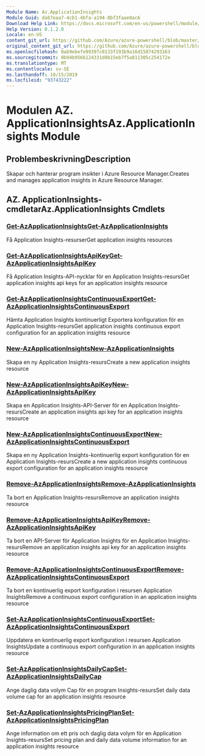 ```yaml
---
Module Name: Az.ApplicationInsights
Module Guid: da67eaa7-4cb1-4bfa-a194-8bf3faae8ac6
Download Help Link: https://docs.microsoft.com/en-us/powershell/module/az.applicationinsights
Help Version: 0.1.2.0
Locale: en-US
content_git_url: https://github.com/Azure/azure-powershell/blob/master/src/ApplicationInsights/ApplicationInsights/help/Az.ApplicationInsights.md
original_content_git_url: https://github.com/Azure/azure-powershell/blob/master/src/ApplicationInsights/ApplicationInsights/help/Az.ApplicationInsights.md
ms.openlocfilehash: 0ab9ebefe99397c0133f193b9a16d15074293163
ms.sourcegitcommit: 0b94b9566124331d0b15eb7f5a811305c254172e
ms.translationtype: MT
ms.contentlocale: sv-SE
ms.lasthandoff: 10/15/2019
ms.locfileid: "93743222"
---
```

# <span data-ttu-id="d2ee7-101">Modulen AZ. ApplicationInsights</span><span class="sxs-lookup"><span data-stu-id="d2ee7-101">Az.ApplicationInsights Module</span></span>
## <span data-ttu-id="d2ee7-102">Problembeskrivning</span><span class="sxs-lookup"><span data-stu-id="d2ee7-102">Description</span></span>
<span data-ttu-id="d2ee7-103">Skapar och hanterar program insikter i Azure Resource Manager.</span><span class="sxs-lookup"><span data-stu-id="d2ee7-103">Creates and manages application insights in Azure Resource Manager.</span></span>

## <span data-ttu-id="d2ee7-104">AZ. ApplicationInsights-cmdletar</span><span class="sxs-lookup"><span data-stu-id="d2ee7-104">Az.ApplicationInsights Cmdlets</span></span>
### [<span data-ttu-id="d2ee7-105">Get-AzApplicationInsights</span><span class="sxs-lookup"><span data-stu-id="d2ee7-105">Get-AzApplicationInsights</span></span>](Get-AzApplicationInsights.md)
<span data-ttu-id="d2ee7-106">Få Application Insights-resurser</span><span class="sxs-lookup"><span data-stu-id="d2ee7-106">Get application insights resources</span></span>

### [<span data-ttu-id="d2ee7-107">Get-AzApplicationInsightsApiKey</span><span class="sxs-lookup"><span data-stu-id="d2ee7-107">Get-AzApplicationInsightsApiKey</span></span>](Get-AzApplicationInsightsApiKey.md)
<span data-ttu-id="d2ee7-108">Få Application Insights-API-nycklar för en Application Insights-resurs</span><span class="sxs-lookup"><span data-stu-id="d2ee7-108">Get application insights api keys for an application insights resource</span></span>

### [<span data-ttu-id="d2ee7-109">Get-AzApplicationInsightsContinuousExport</span><span class="sxs-lookup"><span data-stu-id="d2ee7-109">Get-AzApplicationInsightsContinuousExport</span></span>](Get-AzApplicationInsightsContinuousExport.md)
<span data-ttu-id="d2ee7-110">Hämta Application Insights kontinuerligt Exportera konfiguration för en Application Insights-resurs</span><span class="sxs-lookup"><span data-stu-id="d2ee7-110">Get application insights continuous export configuration for an application insights resource</span></span>

### [<span data-ttu-id="d2ee7-111">New-AzApplicationInsights</span><span class="sxs-lookup"><span data-stu-id="d2ee7-111">New-AzApplicationInsights</span></span>](New-AzApplicationInsights.md)
<span data-ttu-id="d2ee7-112">Skapa en ny Application Insights-resurs</span><span class="sxs-lookup"><span data-stu-id="d2ee7-112">Create a new application insights resource</span></span>

### [<span data-ttu-id="d2ee7-113">New-AzApplicationInsightsApiKey</span><span class="sxs-lookup"><span data-stu-id="d2ee7-113">New-AzApplicationInsightsApiKey</span></span>](New-AzApplicationInsightsApiKey.md)
<span data-ttu-id="d2ee7-114">Skapa en Application Insights-API-Server för en Application Insights-resurs</span><span class="sxs-lookup"><span data-stu-id="d2ee7-114">Create an application insights api key for an application insights resource</span></span>

### [<span data-ttu-id="d2ee7-115">New-AzApplicationInsightsContinuousExport</span><span class="sxs-lookup"><span data-stu-id="d2ee7-115">New-AzApplicationInsightsContinuousExport</span></span>](New-AzApplicationInsightsContinuousExport.md)
<span data-ttu-id="d2ee7-116">Skapa en ny Application Insights-kontinuerlig export konfiguration för en Application Insights-resurs</span><span class="sxs-lookup"><span data-stu-id="d2ee7-116">Create a new application insights continuous export configuration for an application insights resource</span></span>

### [<span data-ttu-id="d2ee7-117">Remove-AzApplicationInsights</span><span class="sxs-lookup"><span data-stu-id="d2ee7-117">Remove-AzApplicationInsights</span></span>](Remove-AzApplicationInsights.md)
<span data-ttu-id="d2ee7-118">Ta bort en Application Insights-resurs</span><span class="sxs-lookup"><span data-stu-id="d2ee7-118">Remove an application insights resource</span></span>

### [<span data-ttu-id="d2ee7-119">Remove-AzApplicationInsightsApiKey</span><span class="sxs-lookup"><span data-stu-id="d2ee7-119">Remove-AzApplicationInsightsApiKey</span></span>](Remove-AzApplicationInsightsApiKey.md)
<span data-ttu-id="d2ee7-120">Ta bort en API-Server för Application Insights för en Application Insights-resurs</span><span class="sxs-lookup"><span data-stu-id="d2ee7-120">Remove an application insights api key for an application insights resource</span></span>

### [<span data-ttu-id="d2ee7-121">Remove-AzApplicationInsightsContinuousExport</span><span class="sxs-lookup"><span data-stu-id="d2ee7-121">Remove-AzApplicationInsightsContinuousExport</span></span>](Remove-AzApplicationInsightsContinuousExport.md)
<span data-ttu-id="d2ee7-122">Ta bort en kontinuerlig export konfiguration i resursen Application Insights</span><span class="sxs-lookup"><span data-stu-id="d2ee7-122">Remove a continuous export configuration in an application insights resource</span></span>

### [<span data-ttu-id="d2ee7-123">Set-AzApplicationInsightsContinuousExport</span><span class="sxs-lookup"><span data-stu-id="d2ee7-123">Set-AzApplicationInsightsContinuousExport</span></span>](Set-AzApplicationInsightsContinuousExport.md)
<span data-ttu-id="d2ee7-124">Uppdatera en kontinuerlig export konfiguration i resursen Application Insights</span><span class="sxs-lookup"><span data-stu-id="d2ee7-124">Update a continuous export configuration in an application insights resource</span></span>

### [<span data-ttu-id="d2ee7-125">Set-AzApplicationInsightsDailyCap</span><span class="sxs-lookup"><span data-stu-id="d2ee7-125">Set-AzApplicationInsightsDailyCap</span></span>](Set-AzApplicationInsightsDailyCap.md)
<span data-ttu-id="d2ee7-126">Ange daglig data volym Cap för en program Insights-resurs</span><span class="sxs-lookup"><span data-stu-id="d2ee7-126">Set daily data volume cap for an application insights resource</span></span>

### [<span data-ttu-id="d2ee7-127">Set-AzApplicationInsightsPricingPlan</span><span class="sxs-lookup"><span data-stu-id="d2ee7-127">Set-AzApplicationInsightsPricingPlan</span></span>](Set-AzApplicationInsightsPricingPlan.md)
<span data-ttu-id="d2ee7-128">Ange information om ett pris och daglig data volym för en Application Insights-resurs</span><span class="sxs-lookup"><span data-stu-id="d2ee7-128">Set pricing plan and daily data volume information for an application insights resource</span></span>

